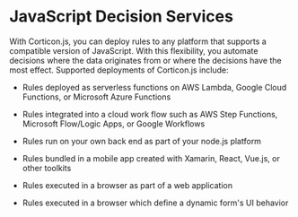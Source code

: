 # JavaScript Decision Services

With Corticon.js, you can deploy rules to any platform that supports a compatible version of JavaScript. With this flexibility, you automate decisions where the data originates from or where the decisions have the most effect. Supported deployments of Corticon.js include:

 -   Rules deployed as serverless functions on AWS Lambda, Google Cloud Functions, or Microsoft Azure Functions

 -   Rules integrated into a cloud work flow such as AWS Step Functions, Microsoft Flow/Logic Apps, or Google Workflows
     
 -   Rules run on your own back end as part of your node.js platform
     
 -   Rules bundled in a mobile app created with Xamarin, React, Vue.js, or other toolkits
     
 -   Rules executed in a browser as part of a web application
     
 -   Rules executed in a browser which define a dynamic form's UI behavior
